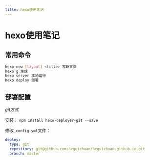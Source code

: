```yaml
---
title: hexo使用笔记
---
```

# hexo使用笔记

## 常用命令

```bash
hexo new [layout] <title> 写新文章
hexo g 生成
hexo server 本地运行
hexo deploy 部署
```

## 部署配置

*_git方式_*

安装： `npm install hexo-deployer-git --save`

修改`_config.yml`文件：

```yaml
deploy:
  type: git
  repository: git@github.com:heguichuan/heguichuan.github.io.git
  branch: master
```